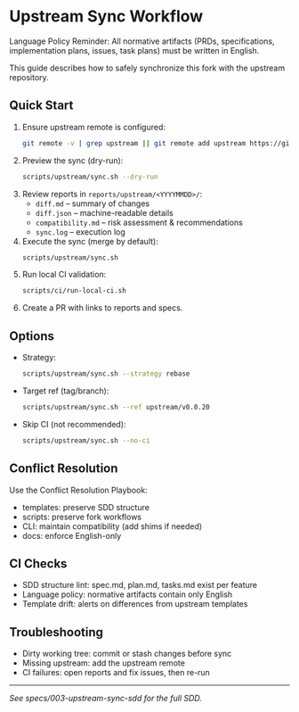 # Upstream Sync Workflow

Language Policy Reminder: All normative artifacts (PRDs, specifications, implementation plans, issues, task plans) must be written in English.

This guide describes how to safely synchronize this fork with the upstream repository.

## Quick Start

1. Ensure upstream remote is configured:
   ```bash
   git remote -v | grep upstream || git remote add upstream https://github.com/github/spec-kit.git
   ```
2. Preview the sync (dry-run):
   ```bash
   scripts/upstream/sync.sh --dry-run
   ```
3. Review reports in `reports/upstream/<YYYYMMDD>/`:
   - `diff.md` – summary of changes
   - `diff.json` – machine-readable details
   - `compatibility.md` – risk assessment & recommendations
   - `sync.log` – execution log
4. Execute the sync (merge by default):
   ```bash
   scripts/upstream/sync.sh
   ```
5. Run local CI validation:
   ```bash
   scripts/ci/run-local-ci.sh
   ```
6. Create a PR with links to reports and specs.

## Options

- Strategy:
  ```bash
  scripts/upstream/sync.sh --strategy rebase
  ```
- Target ref (tag/branch):
  ```bash
  scripts/upstream/sync.sh --ref upstream/v0.0.20
  ```
- Skip CI (not recommended):
  ```bash
  scripts/upstream/sync.sh --no-ci
  ```

## Conflict Resolution

Use the Conflict Resolution Playbook:
- templates: preserve SDD structure
- scripts: preserve fork workflows
- CLI: maintain compatibility (add shims if needed)
- docs: enforce English-only

## CI Checks

- SDD structure lint: spec.md, plan.md, tasks.md exist per feature
- Language policy: normative artifacts contain only English
- Template drift: alerts on differences from upstream templates

## Troubleshooting

- Dirty working tree: commit or stash changes before sync
- Missing upstream: add the upstream remote
- CI failures: open reports and fix issues, then re-run

---
*See specs/003-upstream-sync-sdd for the full SDD.*
